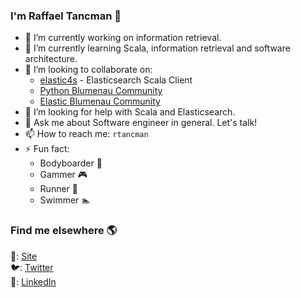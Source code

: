 ### I'm Raffael Tancman 👋

- 🔭 I’m currently working on information retrieval.
- 🌱 I’m currently learning Scala, information retrieval and software architecture.
- 👯 I’m looking to collaborate on:
  - [elastic4s](https://github.com/sksamuel/elastic4s) - Elasticsearch Scala Client
  - [Python Blumenau Community](https://blumenau.sc.python.org.br/)
  - [Elastic Blumenau Community](https://community.elastic.co/blumenau/)
- 🤔 I’m looking for help with Scala and Elasticsearch.
- 💬 Ask me about Software engineer in general. Let's talk!
- 📫 How to reach me: `rtancman`
- ⚡ Fun fact:
  - Bodyboarder 🌊
  - Gammer 🎮
  - Runner 🏃
  - Swimmer 🏊

### Find me elsewhere 🌎

🚀: [Site](https://www.rtancman.com.br/) <br/>
🐦: [Twitter](https://www.twitter.com/rtancman) <br/>
💼: [LinkedIn](https://linkedin.com/in/rtancman) <br/>
